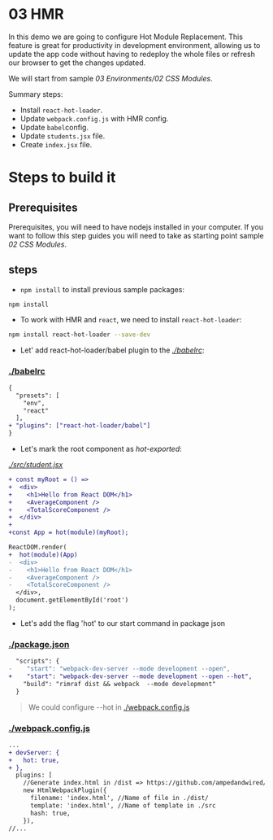 # 03 HMR

In this demo we are going to configure Hot Module Replacement. This feature is great for productivity in development environment, allowing us to update the app code without having to redeploy the whole files or refresh our browser to get the changes updated.

We will start from sample _03 Environments/02 CSS Modules_.

Summary steps:
- Install `react-hot-loader`.
- Update `webpack.config.js` with HMR config.
- Update `babel`config.
- Update `students.jsx` file.
- Create `index.jsx` file.

# Steps to build it

## Prerequisites

Prerequisites, you will need to have nodejs installed in your computer. If you want to follow this step guides you will need to take as starting point sample _02 CSS Modules_.

## steps

- `npm install` to install previous sample packages:

```
npm install
```

- To work with HMR and `react`, we need to install `react-hot-loader`:

```bash
npm install react-hot-loader --save-dev
```

- Let' add react-hot-loader/babel plugin to the _[./babelrc](./babelrc)_:


### [./babelrc](./babelrc)

```diff
{
  "presets": [
    "env",
    "react"
  ],
+ "plugins": ["react-hot-loader/babel"]  
}
```

- Let's mark the root component as _hot-exported_:

_[./src/student.jsx](./src/student.jsx)_
```diff
+ const myRoot = () =>
+  <div>
+    <h1>Hello from React DOM</h1>
+    <AverageComponent />
+    <TotalScoreComponent />
+  </div>
+
+const App = hot(module)(myRoot);

ReactDOM.render(
+  hot(module)(App)  
-  <div>
-    <h1>Hello from React DOM</h1>
-    <AverageComponent />
-    <TotalScoreComponent />
  </div>,
  document.getElementById('root')
);
```

- Let's add the flag 'hot' to our start command in package json

### [./package.json](./package.json)
```diff
  "scripts": {
-    "start": "webpack-dev-server --mode development --open",
+    "start": "webpack-dev-server --mode development --open --hot",
    "build": "rimraf dist && webpack  --mode development"
  }
```

> We could configure --hot in [./webpack.config.js](./webpack.config.js)

### [./webpack.config.js](./webpack.config.js)
```diff
...
+ devServer: {
+   hot: true,
+ },
  plugins: [
    //Generate index.html in /dist => https://github.com/ampedandwired/html-webpack-plugin
    new HtmlWebpackPlugin({
      filename: 'index.html', //Name of file in ./dist/
      template: 'index.html', //Name of template in ./src
      hash: true,
    }),
//...
```

